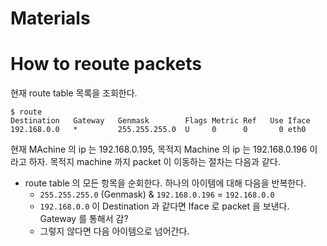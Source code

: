 # Materials

# How to reoute packets

현재 route table 목록을 조회한다.

```
$ route
Destination   Gateway   Genmask        Flags Metric Ref   Use Iface
192.168.0.0   *         255.255.255.0  U     0      0       0 eth0
```

현재 MAchine 의 ip 는 192.168.0.195, 목적지 Machine 의 ip 는 192.168.0.196 이라고 하자. 목적지 machine 까지 packet 이 이동하는 절차는 다음과 같다.

* route table 의 모든 항목을 순회한다. 하나의 아이템에 대해 다음을 반복한다.
  * `255.255.255.0` (Genmask) & `192.168.0.196` = `192.168.0.0`
  * `192.168.0.0` 이 Destination 과 같다면 Iface 로 packet 을 보낸다. Gateway 를 통해서 감?
  * 그렇지 않다면 다음 아이템으로 넘어간다.
